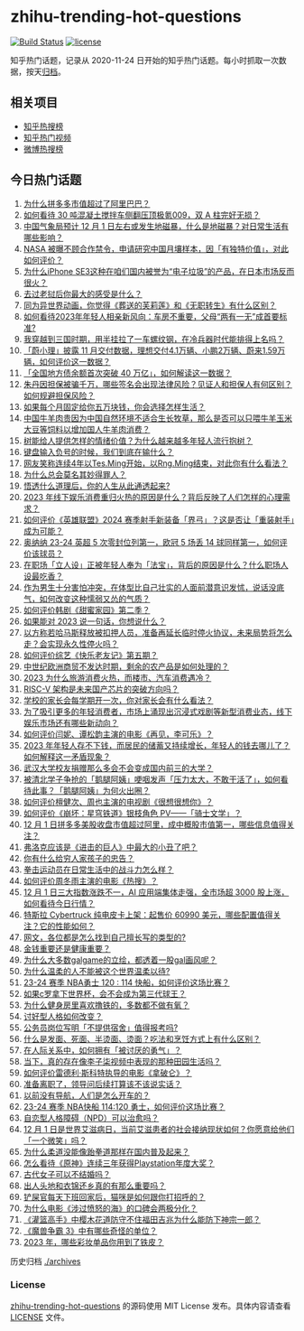 # zhihu-trending-hot-questions

[![Build Status](https://github.com/justjavac/zhihu-trending-hot-questions/workflows/ci/badge.svg?branch=master)](https://github.com/justjavac/zhihu-trending-hot-questions/actions)
[![license](https://img.shields.io/github/license/justjavac/zhihu-trending-hot-questions)](https://github.com/justjavac/zhihu-trending-hot-questions/blob/master/LICENSE)

知乎热门话题，记录从 2020-11-24
日开始的知乎热门话题。每小时抓取一次数据，按天[归档](./archives)。

## 相关项目

- [知乎热搜榜](https://github.com/justjavac/zhihu-trending-top-search)
- [知乎热门视频](https://github.com/justjavac/zhihu-trending-hot-video)
- [微博热搜榜](https://github.com/justjavac/weibo-trending-hot-search)

## 今日热门话题

<!-- BEGIN -->
<!-- 最后更新时间 Sat Dec 02 2023 07:15:17 GMT+0800 (China Standard Time) -->

1. [为什么拼多多市值超过了阿里巴巴？](https://www.zhihu.com/question/632565077)
1. [如何看待 30 吨混凝土搅拌车侧翻压顶极氪009，双 A 柱完好无损？](https://www.zhihu.com/question/632823793)
1. [中国气象局预计 12 月 1 日左右或发生地磁暴，什么是地磁暴？对日常生活有哪些影响？](https://www.zhihu.com/question/632871445)
1. [NASA 被曝不顾合作禁令，申请研究中国月壤样本，因「有独特价值」，对此如何评价？](https://www.zhihu.com/question/632832873)
1. [为什么iPhone SE3这种在咱们国内被誉为“电子垃圾”的产品，在日本市场反而很火？](https://www.zhihu.com/question/605026473)
1. [去过老挝后你最大的感受是什么？](https://www.zhihu.com/question/332996631)
1. [同为异世界动画，你觉得《葬送的芙莉莲》和《无职转生》有什么区别？](https://www.zhihu.com/question/631462132)
1. [如何看待2023年年轻人相亲新风向：车房不重要，父母“两有一无”成首要标准?](https://www.zhihu.com/question/632421824)
1. [我穿越到三国时期，用半挂拉了一车螺纹钢，在冷兵器时代能排得上名吗？](https://www.zhihu.com/question/632429814)
1. [「蔚小理」披露 11 月交付数据，理想交付4.1万辆、小鹏2万辆、蔚来1.59万辆，如何评价这一数据？](https://www.zhihu.com/question/632829630)
1. [「全国地方债余额首次突破 40 万亿」，如何解读这一数据？](https://www.zhihu.com/question/632823742)
1. [朱丹因担保被骗千万，哪些签名会出现法律风险？见证人和担保人有何区别？如何规避担保风险？](https://www.zhihu.com/question/632784407)
1. [如果每个月固定给你五万块钱，你会选择怎样生活？](https://www.zhihu.com/question/631533188)
1. [中国牛羊肉贵因为中国自然环境不适合生长牧草，那么是否可以只喂牛羊玉米大豆等饲料以增加国人牛羊肉消费？](https://www.zhihu.com/question/632377656)
1. [树能给人提供怎样的情绪价值？为什么越来越多年轻人流行抱树？](https://www.zhihu.com/question/632295465)
1. [键盘输入负号的时候，我们到底在输什么？](https://www.zhihu.com/question/624610568)
1. [网友笑称连续4年以Tes.Ming开始，以Rng.Ming结束，对此你有什么看法？](https://www.zhihu.com/question/632835859)
1. [为什么总会莫名其妙得罪人？](https://www.zhihu.com/question/320294047)
1. [悟透什么道理后，你的人生从此通透起来?](https://www.zhihu.com/question/623439566)
1. [2023 年线下娱乐消费重归火热的原因是什么？背后反映了人们怎样的心理需求？](https://www.zhihu.com/question/601938935)
1. [如何评价《英雄联盟》2024 赛季射手新装备「界弓」？这是否让「重装射手」成为可能？](https://www.zhihu.com/question/632071768)
1. [奥纳纳 23-24 英超 5 次零封位列第一，欧冠 5 场丢 14 球同样第一，如何评价该球员？](https://www.zhihu.com/question/632649748)
1. [在职场「立人设」正被年轻人奉为「法宝」，背后的原因是什么？什么职场人设最吃香？](https://www.zhihu.com/question/632472730)
1. [作为男生十分害怕冲突，在体型比自己壮实的人面前潜意识发怵，说话没底气，如何改变这种懦弱又怂的气质？](https://www.zhihu.com/question/632535251)
1. [如何评价韩剧《甜蜜家园》第二季？](https://www.zhihu.com/question/632895932)
1. [如果能对 2023 说一句话，你想说什么？](https://www.zhihu.com/question/632802638)
1. [以方称若哈马斯释放被扣押人员，准备再延长临时停火协议，未来局势将怎么走？会实现永久性停火吗？](https://www.zhihu.com/question/632771491)
1. [如何评价综艺《快乐老友记》第五期？](https://www.zhihu.com/question/632783434)
1. [中世纪欧洲商贸不发达时期，剩余的农产品是如何处理的？](https://www.zhihu.com/question/632557455)
1. [2023 为什么旅游消费火热，而楼市、汽车消费遇冷？](https://www.zhihu.com/question/630156401)
1. [RISC-V 架构是未来国产芯片的突破方向吗？](https://www.zhihu.com/question/632780730)
1. [学校的家长会每学期开一次，你对家长会有什么看法？](https://www.zhihu.com/question/631840679)
1. [为了吸引更多的年轻消费者，市场上涌现出沉浸式戏剧等新型消费业态，线下娱乐市场还有哪些新动向？](https://www.zhihu.com/question/630021915)
1. [如何评价闫妮、谭松韵主演的电影《再见，李可乐》？](https://www.zhihu.com/question/562068077)
1. [2023 年年轻人存不下钱，而居民的储蓄又持续增长，年轻人的钱去哪儿了？如何解释这一矛盾现象？](https://www.zhihu.com/question/630157182)
1. [武汉大学校友捐赠那么多会不会变成国内前三的大学？](https://www.zhihu.com/question/632432610)
1. [被清北学子争抢的「鹅腿阿姨」哽咽发声「压力太大，不敢干活了」，如何看待此事？「鹅腿阿姨」为何火出圈？](https://www.zhihu.com/question/632515500)
1. [如何评价檀健次、周也主演的电视剧《很想很想你》？](https://www.zhihu.com/question/632733016)
1. [如何评价《崩坏：星穹铁道》银枝角色 PV——「骑士文学」？](https://www.zhihu.com/question/632786924)
1. [12 月 1 日拼多多美股收盘市值超过阿里，成中概股市值第一，哪些信息值得关注？](https://www.zhihu.com/question/632757408)
1. [弗洛克应该是《进击的巨人》中最大的小丑了吧？](https://www.zhihu.com/question/465036339)
1. [你有什么给穷人家孩子的忠告？](https://www.zhihu.com/question/412080163)
1. [拳击运动员在日常生活中的战斗力怎么样？](https://www.zhihu.com/question/632055983)
1. [如何评价周冬雨主演的电影《热搜》？](https://www.zhihu.com/question/631996888)
1. [12 月 1 日三大指数涨跌不一，AI 应用端集体走强，全市场超 3000 股上涨，如何看待今日行情？](https://www.zhihu.com/question/632766094)
1. [特斯拉 Cybertruck 纯电皮卡上架：起售价 60990 美元，哪些配置值得关注？它的性能如何？](https://www.zhihu.com/question/632755051)
1. [网文，各位都是怎么找到自己擅长写的类型的?](https://www.zhihu.com/question/632354944)
1. [金钱重要还是健康重要？](https://www.zhihu.com/question/627976191)
1. [为什么大多数galgame的立绘，都透着一股gal画风呢？](https://www.zhihu.com/question/632250533)
1. [为什么温柔的人不能被这个世界温柔以待?](https://www.zhihu.com/question/598829331)
1. [23-24 赛季 NBA勇士 120 : 114 快船，如何评价这场比赛？](https://www.zhihu.com/question/632783023)
1. [如果c罗拿下世界杯，会不会成为第三代球王？](https://www.zhihu.com/question/629863825)
1. [为什么健身房里喜欢撸铁的，多数都不做有氧？](https://www.zhihu.com/question/632554680)
1. [讨好型人格如何改变？](https://www.zhihu.com/question/266660862)
1. [公务员岗位写明「不提供宿舍」值得报考吗?](https://www.zhihu.com/question/626346758)
1. [什么是发面、死面、半烫面、烫面？吃法和烹饪方式上有什么区别？](https://www.zhihu.com/question/631114545)
1. [在人际关系中，如何拥有「被讨厌的勇气」？](https://www.zhihu.com/question/632096906)
1. [当下，真的存在像李子柒视频中表现的那种田园生活吗？](https://www.zhihu.com/question/315551260)
1. [如何评价雷德利·斯科特执导的电影《拿破仑》？](https://www.zhihu.com/question/632700503)
1. [准备离职了，领导问后续打算该不该说实话？](https://www.zhihu.com/question/632600873)
1. [以前没有导航，人们是怎么开车的？](https://www.zhihu.com/question/632021943)
1. [23-24 赛季 NBA快船 114:120 勇士，如何评价这场比赛？](https://www.zhihu.com/question/632775098)
1. [自恋型人格障碍（NPD）可以治愈吗？](https://www.zhihu.com/question/632110785)
1. [12 月 1 日是世界艾滋病日，当前艾滋患者的社会接纳现状如何？你愿意给他们「一个微笑」吗？](https://www.zhihu.com/question/632684907)
1. [为什么柔道没能像跆拳道那样在国内普及起来？](https://www.zhihu.com/question/624482678)
1. [怎么看待《原神》连续三年获得Playstation年度大奖？](https://www.zhihu.com/question/632868085)
1. [古代女子可以不结婚吗？](https://www.zhihu.com/question/417891159)
1. [出人头地和衣锦还乡真的有那么重要吗？](https://www.zhihu.com/question/629441258)
1. [铲屎官每天下班回家后，猫咪是如何跟你打招呼的？](https://www.zhihu.com/question/629209215)
1. [为什么电影《涉过愤怒的海》的口碑会两极分化？](https://www.zhihu.com/question/632504790)
1. [《灌篮高手》中樱木花道防守不住福田吉兆为什么能防下神宗一郎？](https://www.zhihu.com/question/628370744)
1. [《魔兽争霸 3》中有哪些奇怪的单位？](https://www.zhihu.com/question/267692668)
1. [2023 年，哪些彩妆单品你用到了铁皮？](https://www.zhihu.com/question/632466743)

<!-- END -->

历史归档 [./archives](./archives)

### License

[zhihu-trending-hot-questions](https://github.com/justjavac/zhihu-trending-hot-questions)
的源码使用 MIT License 发布。具体内容请查看 [LICENSE](./LICENSE) 文件。
